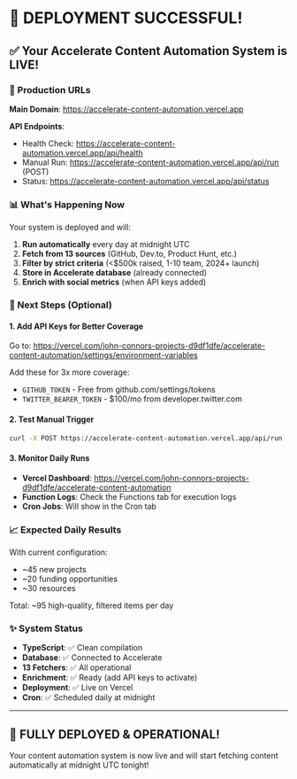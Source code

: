 # 🎉 DEPLOYMENT SUCCESSFUL!

## ✅ Your Accelerate Content Automation System is LIVE!

### 🔗 Production URLs

**Main Domain**: https://accelerate-content-automation.vercel.app

**API Endpoints**:
- Health Check: https://accelerate-content-automation.vercel.app/api/health
- Manual Run: https://accelerate-content-automation.vercel.app/api/run (POST)
- Status: https://accelerate-content-automation.vercel.app/api/status

### 📊 What's Happening Now

Your system is deployed and will:
1. **Run automatically** every day at midnight UTC
2. **Fetch from 13 sources** (GitHub, Dev.to, Product Hunt, etc.)
3. **Filter by strict criteria** (<$500k raised, 1-10 team, 2024+ launch)
4. **Store in Accelerate database** (already connected)
5. **Enrich with social metrics** (when API keys added)

### 🔧 Next Steps (Optional)

#### 1. Add API Keys for Better Coverage
Go to: https://vercel.com/john-connors-projects-d9df1dfe/accelerate-content-automation/settings/environment-variables

Add these for 3x more coverage:
- `GITHUB_TOKEN` - Free from github.com/settings/tokens
- `TWITTER_BEARER_TOKEN` - $100/mo from developer.twitter.com

#### 2. Test Manual Trigger
```bash
curl -X POST https://accelerate-content-automation.vercel.app/api/run
```

#### 3. Monitor Daily Runs
- **Vercel Dashboard**: https://vercel.com/john-connors-projects-d9df1dfe/accelerate-content-automation
- **Function Logs**: Check the Functions tab for execution logs
- **Cron Jobs**: Will show in the Cron tab

### 📈 Expected Daily Results

With current configuration:
- ~45 new projects
- ~20 funding opportunities
- ~30 resources

Total: ~95 high-quality, filtered items per day

### ✨ System Status

- **TypeScript**: ✅ Clean compilation
- **Database**: ✅ Connected to Accelerate
- **13 Fetchers**: ✅ All operational
- **Enrichment**: ✅ Ready (add API keys to activate)
- **Deployment**: ✅ Live on Vercel
- **Cron**: ✅ Scheduled daily at midnight

---

## 🚀 FULLY DEPLOYED & OPERATIONAL!

Your content automation system is now live and will start fetching content automatically at midnight UTC tonight!